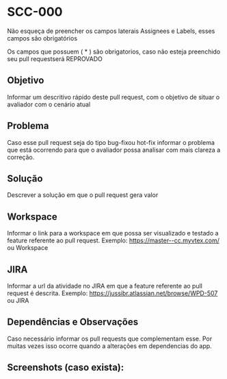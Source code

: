 # SCC-000

Não esqueça de preencher os campos laterais Assignees e Labels, esses campos são obrigatórios

Os campos que possuem ( * ) são obrigatorios, caso não esteja preenchido seu pull requestserá REPROVADO

## Objetivo

Informar um descritivo rápido deste pull request, com o objetivo de situar o avaliador com o cenário atual

## Problema

Caso esse pull request seja do tipo bug-fixou hot-fix informar o problema que está ocorrendo para que o avaliador possa analisar com mais clareza a correção.

## Solução

Descrever a solução em que o pull request gera valor

## Workspace

Informar o link para a workspace em que possa ser visualizado e testado a feature referente ao pull request. Exemplo: https://master--cc.myvtex.com/ ou Workspace

## JIRA

Informar a url da atividade no JIRA em que a feature referente ao pull request é descrita. Exemplo: https://jussibr.atlassian.net/browse/WPD-507 ou JIRA

## Dependências e Observações

Caso necessário informar os pull requests que complementam esse. Por muitas vezes isso ocorre quando a alterações em dependencias do app.

## Screenshots (caso exista):

